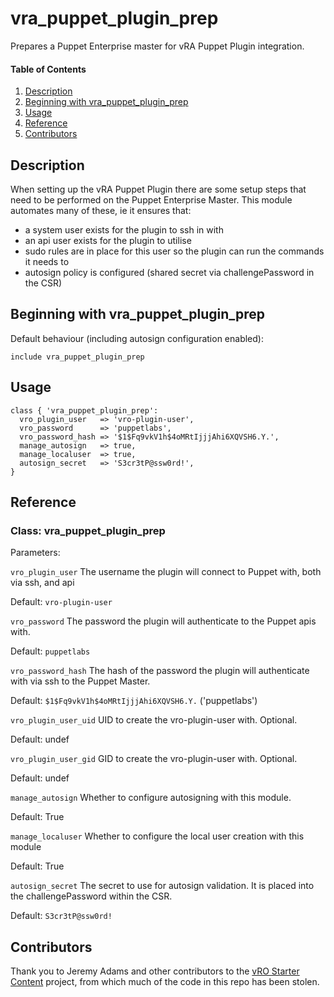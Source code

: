 
# vra_puppet_plugin_prep

Prepares a Puppet Enterprise master for vRA Puppet Plugin integration.

#### Table of Contents

1. [Description](#description)
2. [Beginning with vra_puppet_plugin_prep](#beginning-with-vra_puppet_plugin_prep)
3. [Usage](#usage)
4. [Reference](#reference)
6. [Contributors](#contributors)

## Description

When setting up the vRA Puppet Plugin there are some setup steps that need to be performed on the Puppet Enterprise Master. This module automates many of these, ie it ensures that:

- a system user exists for the plugin to ssh in with
- an api user exists for the plugin to utilise
- sudo rules are in place for this user so the plugin can run the commands it needs to
- autosign policy is configured (shared secret via challengePassword in the CSR)


## Beginning with vra_puppet_plugin_prep

Default behaviour (including autosign configuration enabled):

```
include vra_puppet_plugin_prep
```

## Usage

```puppet
class { 'vra_puppet_plugin_prep':
  vro_plugin_user   => 'vro-plugin-user',
  vro_password      => 'puppetlabs',
  vro_password_hash => '$1$Fq9vkV1h$4oMRtIjjjAhi6XQVSH6.Y.',
  manage_autosign   => true,
  manage_localuser  => true,
  autosign_secret   => 'S3cr3tP@ssw0rd!',
}
```

## Reference

### Class: vra_puppet_plugin_prep

Parameters:

`vro_plugin_user`
The username the plugin will connect to Puppet with, both via ssh, and api

Default: `vro-plugin-user`

`vro_password`
The password the plugin will authenticate to the Puppet apis with.

Default: `puppetlabs`

`vro_password_hash`
The hash of the password the plugin will authenticate with via ssh to the Puppet Master.

Default: `$1$Fq9vkV1h$4oMRtIjjjAhi6XQVSH6.Y.` ('puppetlabs')

`vro_plugin_user_uid`
UID to create the vro-plugin-user with. Optional.

Default: undef

`vro_plugin_user_gid`
GID to create the vro-plugin-user with. Optional.

Default: undef

`manage_autosign`
Whether to configure autosigning with this module.

Default: True

`manage_localuser`
Whether to configure the local user creation with this module

Default: True

`autosign_secret`
The secret to use for autosign validation. It is placed into the challengePassword within the CSR.

Default: `S3cr3tP@ssw0rd!`

## Contributors

Thank you to Jeremy Adams and other contributors to the [vRO Starter Content](https://github.com/puppetlabs/puppet-vro-starter_content) project, from which much of the code in this repo has been stolen.
